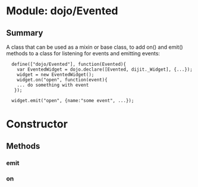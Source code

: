 # Module: dojo/Evented

## Summary

A class that can be used as a mixin or base class,
to add on() and emit() methods to a class
for listening for events and emitting events:


      define(["dojo/Evented"], function(Evented){
        var EventedWidget = dojo.declare([Evented, dijit._Widget], {...});
        widget = new EventedWidget();
        widget.on("open", function(event){
        ... do something with event
       });
    
      widget.emit("open", {name:"some event", ...});
# Constructor

## Methods

### emit


### on



